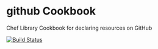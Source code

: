 github Cookbook
===================

Chef Library Cookbook for declaring resources on GitHub

[![Build Status](https://img.shields.io/travis/glenjamin/skin-deep/master.svg)](https://travis-ci.org/glenjamin/skin-deep)
